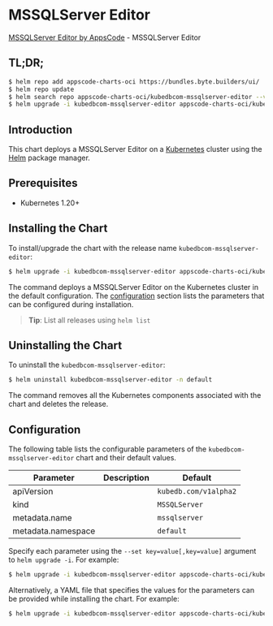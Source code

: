 # MSSQLServer Editor

[MSSQLServer Editor by AppsCode](https://byte.builders) - MSSQLServer Editor

## TL;DR;

```bash
$ helm repo add appscode-charts-oci https://bundles.byte.builders/ui/
$ helm repo update
$ helm search repo appscode-charts-oci/kubedbcom-mssqlserver-editor --version=v0.4.18
$ helm upgrade -i kubedbcom-mssqlserver-editor appscode-charts-oci/kubedbcom-mssqlserver-editor -n default --create-namespace --version=v0.4.18
```

## Introduction

This chart deploys a MSSQLServer Editor on a [Kubernetes](http://kubernetes.io) cluster using the [Helm](https://helm.sh) package manager.

## Prerequisites

- Kubernetes 1.20+

## Installing the Chart

To install/upgrade the chart with the release name `kubedbcom-mssqlserver-editor`:

```bash
$ helm upgrade -i kubedbcom-mssqlserver-editor appscode-charts-oci/kubedbcom-mssqlserver-editor -n default --create-namespace --version=v0.4.18
```

The command deploys a MSSQLServer Editor on the Kubernetes cluster in the default configuration. The [configuration](#configuration) section lists the parameters that can be configured during installation.

> **Tip**: List all releases using `helm list`

## Uninstalling the Chart

To uninstall the `kubedbcom-mssqlserver-editor`:

```bash
$ helm uninstall kubedbcom-mssqlserver-editor -n default
```

The command removes all the Kubernetes components associated with the chart and deletes the release.

## Configuration

The following table lists the configurable parameters of the `kubedbcom-mssqlserver-editor` chart and their default values.

|     Parameter      | Description |             Default              |
|--------------------|-------------|----------------------------------|
| apiVersion         |             | <code>kubedb.com/v1alpha2</code> |
| kind               |             | <code>MSSQLServer</code>         |
| metadata.name      |             | <code>mssqlserver</code>         |
| metadata.namespace |             | <code>default</code>             |


Specify each parameter using the `--set key=value[,key=value]` argument to `helm upgrade -i`. For example:

```bash
$ helm upgrade -i kubedbcom-mssqlserver-editor appscode-charts-oci/kubedbcom-mssqlserver-editor -n default --create-namespace --version=v0.4.18 --set apiVersion=kubedb.com/v1alpha2
```

Alternatively, a YAML file that specifies the values for the parameters can be provided while
installing the chart. For example:

```bash
$ helm upgrade -i kubedbcom-mssqlserver-editor appscode-charts-oci/kubedbcom-mssqlserver-editor -n default --create-namespace --version=v0.4.18 --values values.yaml
```
